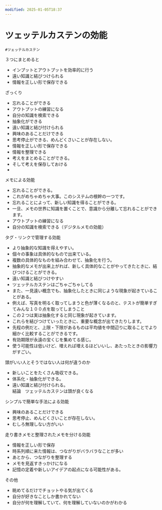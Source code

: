 ```yaml
---
modified: 2025-01-05T18:37
---
```

# ツェッテルカステンの効能

`#ツェッテルカステン`

３つにまとめると

- インプットとアウトプットを効率的に行う  
- 遠い知識と結びつけられる  
- 情報を正しい形で保存できる  

ざっくり

- 忘れることができる  
- アウトプットの練習になる  
- 自分の知識を検索できる  
- 抽象化ができる  
- 遠い知識と結び付けられる  
- 興味のあることだけできる  
- 思考停止ができる、めんどくさいことが存在しない。　  
- 情報を正しい形で保存できる  
- 情報を整理できる  
- 考えをまとめることができる。  
- そして考えを保存しておける  
-  

メモによる効能

- 忘れることができる。  
- これがめちゃめちゃ大事。このシステムの根幹の一つです。  
- 忘れることによって、新しい知識を得ることができる。  
- 一旦、メモの世界に知識を置くことで、意識から分離して忘れることができます。  
- アウトプットの練習になる  
- 自分の知識を検索できる（デジタルメモの効能）  

タグ・リンクで管理する効能

- より抽象的な知識を得えやすい。  
- 個々の事象は具体的なもので出来ている。  
- 複数の具体的なものを組み合わせて、抽象化を行う。  
- 抽象的なメモが出来上がれば、新しく具体的なことがやってきたときに、結びつけることができる。  
- 遠い知識と結びつけやすい  
- ツェッテルカステンはごちゃごちゃしてる  
- また、一見遠い概念でも、抽象化したときに同じような現象が起きていることがある。  
- 例えば、写真を明るく取ってしまうと色が薄くなるのと、テストが簡単すぎてみんな１００点を取ってしまうこと  
- この２つは実は抽象化すると同じ現象が起きています。  
- これらを結びつけていったときに、重要な概念が出てきたりします。  
- 先程の例だと、上限・下限があるものは平均値を中間辺りに取ることでより細かく比較することができるです。  
- 有効期限が永遠の宝くじを集めてる感じ。  
- 使う可能性は低いけど、増えれば増えるほどいいし、あたったときの影響力がすごい。  

頭がいい人とそうではない人は何が違うのか

- 新しいことをたくさん吸収できる。  
- 体系化・抽象化ができる。  
- 遠い知識と結び付けられる。  
結論　ツェッテルカステンは頭が良くなる  

シンプルで簡単な手法による効能

- 興味のあることだけできる  
- 思考停止、めんどくさいことが存在しない。  
- むしろ無理しない方がいい  

走り書きメモと整理されたメモを分ける効能

- 情報を正しい形で保存  
- 時系列順に来た情報は、つながりがバラバラなことが多い  
- あとから、つながりを整理する  
- メモを見返すきっかけになる  
- 記憶の定着や新しいアイデアの起点になる可能性がある。  

その他

- 眺めてるだけでチョットやる気が出てくる  
- 自分が好きなことしか書かれてない  
- 自分が何を理解していて、何を理解していないのかがわかる